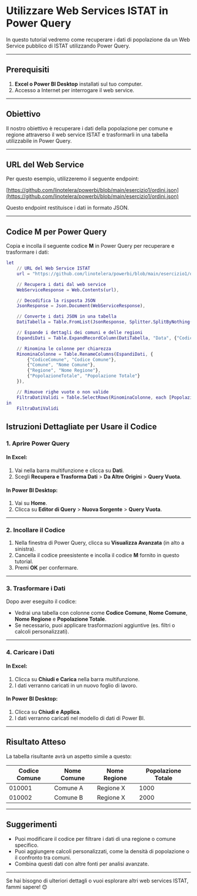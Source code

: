 # Utilizzare Web Services ISTAT in Power Query

In questo tutorial vedremo come recuperare i dati di popolazione da un Web Service pubblico di ISTAT utilizzando Power Query.

---

## Prerequisiti
1. **Excel o Power BI Desktop** installati sul tuo computer.
2. Accesso a Internet per interrogare il web service.

---

## Obiettivo
Il nostro obiettivo è recuperare i dati della popolazione per comune e regione attraverso il web service ISTAT e trasformarli in una tabella utilizzabile in Power Query.

---

## URL del Web Service
Per questo esempio, utilizzeremo il seguente endpoint:

[https://github.com/linotelera/powerbi/blob/main/esercizio1/ordini.json](https://github.com/linotelera/powerbi/blob/main/esercizio1/ordini.json)


Questo endpoint restituisce i dati in formato JSON.

---

## Codice M per Power Query

Copia e incolla il seguente codice **M** in Power Query per recuperare e trasformare i dati:

```m
let
    // URL del Web Service ISTAT
    url = "https://github.com/linotelera/powerbi/blob/main/esercizio1/ordini.json",

    // Recupera i dati dal web service
    WebServiceResponse = Web.Contents(url),

    // Decodifica la risposta JSON
    JsonResponse = Json.Document(WebServiceResponse),

    // Converte i dati JSON in una tabella
    DatiTabella = Table.FromList(JsonResponse, Splitter.SplitByNothing(), {"Data"}, null, ExtraValues.Error),

    // Espande i dettagli dei comuni e delle regioni
    EspandiDati = Table.ExpandRecordColumn(DatiTabella, "Data", {"CodiceComune", "Comune", "Regione", "PopolazioneTotale"}),

    // Rinomina le colonne per chiarezza
    RinominaColonne = Table.RenameColumns(EspandiDati, {
        {"CodiceComune", "Codice Comune"},
        {"Comune", "Nome Comune"},
        {"Regione", "Nome Regione"},
        {"PopolazioneTotale", "Popolazione Totale"}
    }),

    // Rimuove righe vuote o non valide
    FiltraDatiValidi = Table.SelectRows(RinominaColonne, each [Popolazione Totale] <> null)
in
    FiltraDatiValidi
```

## Istruzioni Dettagliate per Usare il Codice

### 1. Aprire Power Query
#### In Excel:
1. Vai nella barra multifunzione e clicca su **Dati**.
2. Scegli **Recupera e Trasforma Dati** > **Da Altre Origini** > **Query Vuota**.

#### In Power BI Desktop:
1. Vai su **Home**.
2. Clicca su **Editor di Query** > **Nuova Sorgente** > **Query Vuota**.

---

### 2. Incollare il Codice
1. Nella finestra di Power Query, clicca su **Visualizza Avanzata** (in alto a sinistra).
2. Cancella il codice preesistente e incolla il codice **M** fornito in questo tutorial.
3. Premi **OK** per confermare.

---

### 3. Trasformare i Dati
Dopo aver eseguito il codice:
- Vedrai una tabella con colonne come **Codice Comune**, **Nome Comune**, **Nome Regione** e **Popolazione Totale**.
- Se necessario, puoi applicare trasformazioni aggiuntive (es. filtri o calcoli personalizzati).

---

### 4. Caricare i Dati
#### In Excel:
1. Clicca su **Chiudi e Carica** nella barra multifunzione.
2. I dati verranno caricati in un nuovo foglio di lavoro.

#### In Power BI Desktop:
1. Clicca su **Chiudi e Applica**.
2. I dati verranno caricati nel modello di dati di Power BI.

---

## Risultato Atteso
La tabella risultante avrà un aspetto simile a questo:

| Codice Comune | Nome Comune  | Nome Regione | Popolazione Totale |
|---------------|--------------|--------------|---------------------|
| 010001        | Comune A     | Regione X    | 1000               |
| 010002        | Comune B     | Regione X    | 2000               |

---

## Suggerimenti
- Puoi modificare il codice per filtrare i dati di una regione o comune specifico.
- Puoi aggiungere calcoli personalizzati, come la densità di popolazione o il confronto tra comuni.
- Combina questi dati con altre fonti per analisi avanzate.

---

Se hai bisogno di ulteriori dettagli o vuoi esplorare altri web services ISTAT, fammi sapere! 😊
